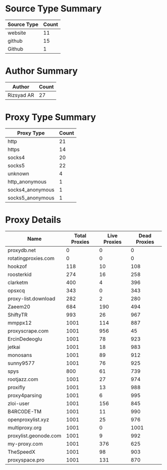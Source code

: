 # Source Type Summary

| Source Type | Count |
|-------------|-------|
| website | 11 |
| github | 15 |
| Github | 1 |


# Author Summary

| Author | Count |
|--------|-------|
| Rizsyad AR | 27 |


# Proxy Type Summary

| Proxy Type | Count |
|------------|-------|
| http | 21 |
| https | 14 |
| socks4 | 20 |
| socks5 | 22 |
| unknown | 4 |
| http_anonymous | 1 |
| socks4_anonymous | 1 |
| socks5_anonymous | 1 |


# Proxy Details

| Name | Total Proxies | Live Proxies | Dead Proxies |
|------|---------------|--------------|---------------|
| proxydb.net | 0 | 0 | 0 |
| rotatingproxies.com | 0 | 0 | 0 |
| hookzof | 118 | 10 | 108 |
| roosterkid | 274 | 16 | 258 |
| clarketm | 400 | 4 | 396 |
| opsxcq | 343 | 0 | 343 |
| proxy-list.download | 282 | 2 | 280 |
| Zaeem20 | 684 | 190 | 494 |
| ShiftyTR | 993 | 26 | 967 |
| mmppx12 | 1001 | 114 | 887 |
| proxyscrape.com | 1001 | 956 | 45 |
| ErcinDedeoglu | 1001 | 78 | 923 |
| jetkai | 1001 | 18 | 983 |
| monosans | 1001 | 89 | 912 |
| sunny9577 | 1001 | 76 | 925 |
| spys | 800 | 61 | 739 |
| rootjazz.com | 1001 | 27 | 974 |
| proxifly | 1001 | 13 | 988 |
| proxy4parsing | 1001 | 6 | 995 |
| zloi-user | 1001 | 156 | 845 |
| B4RC0DE-TM | 1001 | 11 | 990 |
| openproxylist.xyz | 1001 | 25 | 976 |
| multiproxy.org | 1001 | 0 | 1001 |
| proxylist.geonode.com | 1001 | 9 | 992 |
| my-proxy.com | 1001 | 376 | 625 |
| TheSpeedX | 1001 | 98 | 903 |
| proxyspace.pro | 1001 | 131 | 870 |
